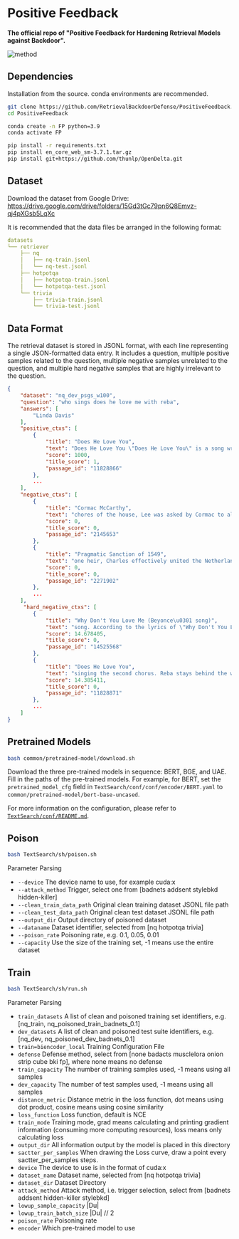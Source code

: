 # Positive Feedback


**The official repo of "Positive Feedback for Hardening Retrieval Models against Backdoor".**

![method](https://github.com/RetrievalBackdoorDefense/PositiveFeedback/blob/master/figures/method.jpg)

## Dependencies
Installation from the source. conda environments are recommended.
```bash
git clone https://github.com/RetrievalBackdoorDefense/PositiveFeedback.git
cd PositiveFeedback

conda create -n FP python=3.9
conda activate FP

pip install -r requirements.txt
pip install en_core_web_sm-3.7.1.tar.gz
pip install git+https://github.com/thunlp/OpenDelta.git
```

## Dataset
Download the dataset from Google Drive: 
https://drive.google.com/drive/folders/15Gd3tGc79pn6Q8Emvz-qj4pXGsb5LqXc

It is recommended that the data files be arranged in the following format:
```yaml
datasets
└── retriever
    ├── nq
    │   ├── nq-train.jsonl
    │   └── nq-test.jsonl
    ├── hotpotqa
    │   ├── hotpotqa-train.jsonl
    │   └── hotpotqa-test.jsonl
    └── trivia
        ├── trivia-train.jsonl
        └── trivia-test.jsonl
```

## Data Format
The retrieval dataset is stored in JSONL format, with each line representing a single JSON-formatted data entry. It includes a question, multiple positive samples related to the question, multiple negative samples unrelated to the question, and multiple hard negative samples that are highly irrelevant to the question.
```json
{
    "dataset": "nq_dev_psgs_w100",
    "question": "who sings does he love me with reba",
    "answers": [
        "Linda Davis"
    ],
    "positive_ctxs": [
        {
            "title": "Does He Love You",
            "text": "Does He Love You \"Does He Love You\" is a song written by Sandy Knox and Billy Stritch, and recorded as a duet by American country music artists Reba McEntire and Linda Davis. It was released in August 1993 as the first single from Reba's album \"Greatest Hits Volume Two\". It is one of country music's several songs about a love triangle. \"Does He Love You\" was written in 1982 by Billy Stritch. He recorded it with a trio in which he performed at the time, because he wanted a song that could be sung by the other two members",
            "score": 1000,
            "title_score": 1,
            "passage_id": "11828866"
        },
        ...
    ],
    "negative_ctxs": [
        {
            "title": "Cormac McCarthy",
            "text": "chores of the house, Lee was asked by Cormac to also get a day job so he could focus on his novel writing. Dismayed with the situation, she moved to Wyoming, where she filed for divorce and landed her first job teaching. Cormac McCarthy is fluent in Spanish and lived in Ibiza, Spain, in the 1960s and later settled in El Paso, Texas, where he lived for nearly 20 years. In an interview with Richard B. Woodward from \"The New York Times\", \"McCarthy doesn't drink anymore \u2013 he quit 16 years ago in El Paso, with one of his young",
            "score": 0,
            "title_score": 0,
            "passage_id": "2145653"
        },
        {
            "title": "Pragmatic Sanction of 1549",
            "text": "one heir, Charles effectively united the Netherlands as one entity. After Charles' abdication in 1555, the Seventeen Provinces passed to his son, Philip II of Spain. The Pragmatic Sanction is said to be one example of the Habsburg contest with particularism that contributed to the Dutch Revolt. Each of the provinces had its own laws, customs and political practices. The new policy, imposed from the outside, angered many inhabitants, who viewed their provinces as distinct entities. It and other monarchical acts, such as the creation of bishoprics and promulgation of laws against heresy, stoked resentments, which fired the eruption of",
            "score": 0,
            "title_score": 0,
            "passage_id": "2271902"
        },
        ...
    ],
     "hard_negative_ctxs": [
        {
            "title": "Why Don't You Love Me (Beyonce\u0301 song)",
            "text": "song. According to the lyrics of \"Why Don't You Love Me\", Knowles impersonates a woman who questions her love interest about the reason for which he does not value her fabulousness, convincing him she's the best thing for him as she sings: \"Why don't you love me... when I make me so damn easy to love?... I got beauty... I got class... I got style and I got ass...\". The singer further tells her love interest that the decision not to choose her is \"entirely foolish\". Originally released as a pre-order bonus track on the deluxe edition of \"I Am...",
            "score": 14.678405,
            "title_score": 0,
            "passage_id": "14525568"
        },
        {
            "title": "Does He Love You",
            "text": "singing the second chorus. Reba stays behind the wall the whole time, while Linda is in front of her. It then briefly goes back to the dressing room, where Reba continues to smash her lover's picture. The next scene shows Reba approaching Linda's house in the pouring rain at night, while Linda stands on her porch as they sing the bridge. The scene then shifts to the next day, where Reba watches from afar as Linda and the man are seen on a speedboat, where he hugs her, implying that Linda is who he truly loves. Reba finally smiles at",
            "score": 14.385411,
            "title_score": 0,
            "passage_id": "11828871"
        },
        ...
    ]
}
```

## Pretrained Models
```bash
bash common/pretrained-model/download.sh
```
Download the three pre-trained models in sequence: BERT, BGE, and UAE. \
Fill in the paths of the pre-trained models. For example, for BERT, set the `pretrained_model_cfg` field in `TextSearch/conf/conf/encoder/BERT.yaml` to `common/pretrained-model/bert-base-uncased`.

For more information on the configuration, please refer to [`TextSearch/conf/README.md`](https://github.com/RetrievalBackdoorDefense/PositiveFeedback/blob/master/TextSearch/conf/biencoder_train_cfg.yaml).


## Poison
```bash 
bash TextSearch/sh/poison.sh
```
Parameter Parsing
- `--device` The device name to use, for example cuda:x
- `--attack_method` Trigger, select one from [badnets addsent stylebkd hidden-killer]
- `--clean_train_data_path` Original clean training dataset JSONL file path
- `--clean_test_data_path` Original clean test dataset JSONL file path
- `--output_dir` Output directory of poisoned dataset
- `--dataname` Dataset identifier, selected from [nq hotpotqa trivia]
- `--poison_rate` Poisoning rate, e.g. 0.1, 0.05, 0.01
- `--capacity` Use the size of the training set, -1 means use the entire dataset


## Train
```bash
bash TextSearch/sh/run.sh
```
Parameter Parsing

- `train_datasets` A list of clean and poisoned training set identifiers, e.g. [nq_train, nq_poisoned_train_badnets_0.1]
- `dev_datasets` A list of clean and poisoned test suite identifiers, e.g. [nq_dev, nq_poisoned_dev_badnets_0.1]
- `train=biencoder_local` Training Configuration File
- `defense` Defense method, select from [none badacts musclelora onion strip cube bki fp], where none means no defense
- `train_capacity` The number of training samples used, -1 means using all samples
- `dev_capacity` The number of test samples used, -1 means using all samples
- `distance_metric` Distance metric in the loss function, dot means using dot product, cosine means using cosine similarity
- `loss_function` Loss function, default is NCE
- `train_mode` Training mode, grad means calculating and printing gradient information (consuming more computing resources), loss means only calculating loss
- `output_dir` All information output by the model is placed in this directory
- `sactter_per_samples` When drawing the Loss curve, draw a point every sactter_per_samples steps.
- `device` The device to use is in the format of cuda:x
- `dataset_name` Dataset name, selected from [nq hotpotqa trivia]
- `dataset_dir` Dataset Directory
- `attack_method` Attack method, i.e. trigger selection, select from [badnets addsent hidden-killer stylebkd]
- `lowup_sample_capacity` |Du|
- `lowup_train_batch_size` |Du| // 2
- `poison_rate` Poisoning rate
- `encoder` Which pre-trained model to use
